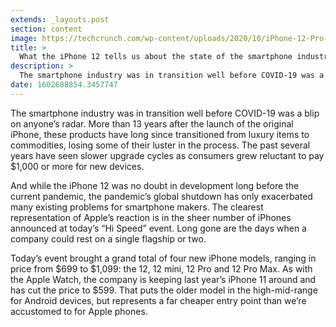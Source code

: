 ```yaml
--- 
extends: _layouts.post 
section: content 
image: https://techcrunch.com/wp-content/uploads/2020/10/iPhone-12-Pro-_pacific-blue.jpg?w=711 
title: > 
  What the iPhone 12 tells us about the state of the smartphone industry in 2020 – TechCrunch 
description: > 
  The smartphone industry was in transition well before COVID-19 was a blip on anyone’s radar.And while the iPhone 12 was no doubt in development long before the current pandemic, the pandemic’s global shutdown has only exacerbated many existing problems for smartphone makers.The clearest representation of Apple’s reaction is in the sheer number of iPhones announced at today’s “Hi Speed” event.Today’s event brought a grand total of four new iPhone models, ranging in price from $699 to $1,099: the 12, 12 mini, 12 Pro and 12 Pro Max.As with the Apple Watch, the company is keeping last year’s iPhone 11 around and has cut the price to $599. 
date: 1602688854.3457747 
--- 
```

The smartphone industry was in transition well before COVID-19 was a blip on anyone’s radar. More than 13 years after the launch of the original iPhone, these products have long since transitioned from luxury items to commodities, losing some of their luster in the process. The past several years have seen slower upgrade cycles as consumers grew reluctant to pay $1,000 or more for new devices.

And while the iPhone 12 was no doubt in development long before the current pandemic, the pandemic’s global shutdown has only exacerbated many existing problems for smartphone makers. The clearest representation of Apple’s reaction is in the sheer number of iPhones announced at today’s “Hi Speed” event. Long gone are the days when a company could rest on a single flagship or two.

Today’s event brought a grand total of four new iPhone models, ranging in price from $699 to $1,099: the 12, 12 mini, 12 Pro and 12 Pro Max. As with the Apple Watch, the company is keeping last year’s iPhone 11 around and has cut the price to $599. That puts the older model in the high-mid-range for Android devices, but represents a far cheaper entry point than we’re accustomed to for Apple phones.